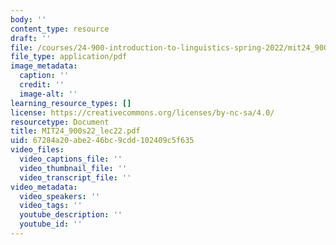 ```yaml
---
body: ''
content_type: resource
draft: ''
file: /courses/24-900-introduction-to-linguistics-spring-2022/mit24_900s22_lec22.pdf
file_type: application/pdf
image_metadata:
  caption: ''
  credit: ''
  image-alt: ''
learning_resource_types: []
license: https://creativecommons.org/licenses/by-nc-sa/4.0/
resourcetype: Document
title: MIT24_900s22_lec22.pdf
uid: 67284a20-abe2-46bc-9cdd-102409c5f635
video_files:
  video_captions_file: ''
  video_thumbnail_file: ''
  video_transcript_file: ''
video_metadata:
  video_speakers: ''
  video_tags: ''
  youtube_description: ''
  youtube_id: ''
---
```

